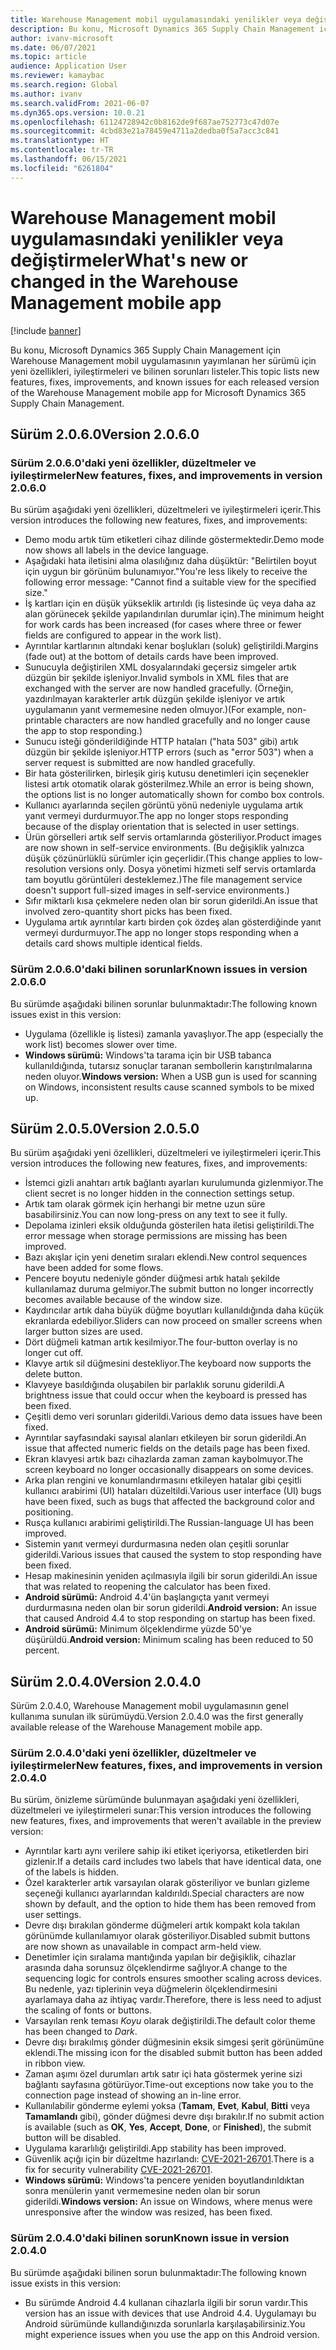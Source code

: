 ```yaml
---
title: Warehouse Management mobil uygulamasındaki yenilikler veya değiştirmeler
description: Bu konu, Microsoft Dynamics 365 Supply Chain Management için Warehouse Management mobil uygulamasının yayımlanan her sürümü için yeni ve değiştirilmiş özellikleri listeler.
author: ivanv-microsoft
ms.date: 06/07/2021
ms.topic: article
audience: Application User
ms.reviewer: kamaybac
ms.search.region: Global
ms.author: ivanv
ms.search.validFrom: 2021-06-07
ms.dyn365.ops.version: 10.0.21
ms.openlocfilehash: 61124728942c0b8162de9f687ae752773c47d07e
ms.sourcegitcommit: 4cbd83e21a78459e4711a2dedba0f5a7acc3c841
ms.translationtype: HT
ms.contentlocale: tr-TR
ms.lasthandoff: 06/15/2021
ms.locfileid: "6261804"
---
```

# <a name="whats-new-or-changed-in-the-warehouse-management-mobile-app"></a><span data-ttu-id="f8ec1-103">Warehouse Management mobil uygulamasındaki yenilikler veya değiştirmeler</span><span class="sxs-lookup"><span data-stu-id="f8ec1-103">What's new or changed in the Warehouse Management mobile app</span></span>

[!include [banner](../includes/banner.md)]

<span data-ttu-id="f8ec1-104">Bu konu, Microsoft Dynamics 365 Supply Chain Management için Warehouse Management mobil uygulamasının yayımlanan her sürümü için yeni özellikleri, iyileştirmeleri ve bilinen sorunları listeler.</span><span class="sxs-lookup"><span data-stu-id="f8ec1-104">This topic lists new features, fixes, improvements, and known issues for each released version of the Warehouse Management mobile app for Microsoft Dynamics 365 Supply Chain Management.</span></span>

## <a name="version-2060"></a><span data-ttu-id="f8ec1-105">Sürüm 2.0.6.0</span><span class="sxs-lookup"><span data-stu-id="f8ec1-105">Version 2.0.6.0</span></span>

### <a name="new-features-fixes-and-improvements-in-version-2060"></a><span data-ttu-id="f8ec1-106">Sürüm 2.0.6.0'daki yeni özellikler, düzeltmeler ve iyileştirmeler</span><span class="sxs-lookup"><span data-stu-id="f8ec1-106">New features, fixes, and improvements in version 2.0.6.0</span></span>

<span data-ttu-id="f8ec1-107">Bu sürüm aşağıdaki yeni özellikleri, düzeltmeleri ve iyileştirmeleri içerir.</span><span class="sxs-lookup"><span data-stu-id="f8ec1-107">This version introduces the following new features, fixes, and improvements:</span></span>

- <span data-ttu-id="f8ec1-108">Demo modu artık tüm etiketleri cihaz dilinde göstermektedir.</span><span class="sxs-lookup"><span data-stu-id="f8ec1-108">Demo mode now shows all labels in the device language.</span></span>
- <span data-ttu-id="f8ec1-109">Aşağıdaki hata iletisini alma olasılığınız daha düşüktür: "Belirtilen boyut için uygun bir görünüm bulunamıyor."</span><span class="sxs-lookup"><span data-stu-id="f8ec1-109">You're less likely to receive the following error message: "Cannot find a suitable view for the specified size."</span></span>
- <span data-ttu-id="f8ec1-110">İş kartları için en düşük yükseklik artırıldı (iş listesinde üç veya daha az alan görünecek şekilde yapılandırılan durumlar için).</span><span class="sxs-lookup"><span data-stu-id="f8ec1-110">The minimum height for work cards has been increased (for cases where three or fewer fields are configured to appear in the work list).</span></span>
- <span data-ttu-id="f8ec1-111">Ayrıntılar kartlarının altındaki kenar boşlukları (soluk) geliştirildi.</span><span class="sxs-lookup"><span data-stu-id="f8ec1-111">Margins (fade out) at the bottom of details cards have been improved.</span></span>
- <span data-ttu-id="f8ec1-112">Sunucuyla değiştirilen XML dosyalarındaki geçersiz simgeler artık düzgün bir şekilde işleniyor.</span><span class="sxs-lookup"><span data-stu-id="f8ec1-112">Invalid symbols in XML files that are exchanged with the server are now handled gracefully.</span></span> <span data-ttu-id="f8ec1-113">(Örneğin, yazdırılmayan karakterler artık düzgün şekilde işleniyor ve artık uygulamanın yanıt vermemesine neden olmuyor.)</span><span class="sxs-lookup"><span data-stu-id="f8ec1-113">(For example, non-printable characters are now handled gracefully and no longer cause the app to stop responding.)</span></span>
- <span data-ttu-id="f8ec1-114">Sunucu isteği gönderildiğinde HTTP hataları ("hata 503" gibi) artık düzgün bir şekilde işleniyor.</span><span class="sxs-lookup"><span data-stu-id="f8ec1-114">HTTP errors (such as "error 503") when a server request is submitted are now handled gracefully.</span></span>
- <span data-ttu-id="f8ec1-115">Bir hata gösterilirken, birleşik giriş kutusu denetimleri için seçenekler listesi artık otomatik olarak gösterilmez.</span><span class="sxs-lookup"><span data-stu-id="f8ec1-115">While an error is being shown, the options list is no longer automatically shown for combo box controls.</span></span>
- <span data-ttu-id="f8ec1-116">Kullanıcı ayarlarında seçilen görüntü yönü nedeniyle uygulama artık yanıt vermeyi durdurmuyor.</span><span class="sxs-lookup"><span data-stu-id="f8ec1-116">The app no longer stops responding because of the display orientation that is selected in user settings.</span></span>
- <span data-ttu-id="f8ec1-117">Ürün görselleri artık self servis ortamlarında gösteriliyor.</span><span class="sxs-lookup"><span data-stu-id="f8ec1-117">Product images are now shown in self-service environments.</span></span> <span data-ttu-id="f8ec1-118">(Bu değişiklik yalnızca düşük çözünürlüklü sürümler için geçerlidir.</span><span class="sxs-lookup"><span data-stu-id="f8ec1-118">(This change applies to low-resolution versions only.</span></span> <span data-ttu-id="f8ec1-119">Dosya yönetimi hizmeti self servis ortamlarda tam boyutlu görüntüleri desteklemez.)</span><span class="sxs-lookup"><span data-stu-id="f8ec1-119">The file management service doesn't support full-sized images in self-service environments.)</span></span>
- <span data-ttu-id="f8ec1-120">Sıfır miktarlı kısa çekmelere neden olan bir sorun giderildi.</span><span class="sxs-lookup"><span data-stu-id="f8ec1-120">An issue that involved zero-quantity short picks has been fixed.</span></span>
- <span data-ttu-id="f8ec1-121">Uygulama artık ayrıntılar kartı birden çok özdeş alan gösterdiğinde yanıt vermeyi durdurmuyor.</span><span class="sxs-lookup"><span data-stu-id="f8ec1-121">The app no longer stops responding when a details card shows multiple identical fields.</span></span>

### <a name="known-issues-in-version-2060"></a><span data-ttu-id="f8ec1-122">Sürüm 2.0.6.0'daki bilinen sorunlar</span><span class="sxs-lookup"><span data-stu-id="f8ec1-122">Known issues in version 2.0.6.0</span></span>

<span data-ttu-id="f8ec1-123">Bu sürümde aşağıdaki bilinen sorunlar bulunmaktadır:</span><span class="sxs-lookup"><span data-stu-id="f8ec1-123">The following known issues exist in this version:</span></span>

- <span data-ttu-id="f8ec1-124">Uygulama (özellikle iş listesi) zamanla yavaşlıyor.</span><span class="sxs-lookup"><span data-stu-id="f8ec1-124">The app (especially the work list) becomes slower over time.</span></span>
- <span data-ttu-id="f8ec1-125">**Windows sürümü:** Windows'ta tarama için bir USB tabanca kullanıldığında, tutarsız sonuçlar taranan sembollerin karıştırılmalarına neden oluyor.</span><span class="sxs-lookup"><span data-stu-id="f8ec1-125">**Windows version:** When a USB gun is used for scanning on Windows, inconsistent results cause scanned symbols to be mixed up.</span></span>

## <a name="version-2050"></a><span data-ttu-id="f8ec1-126">Sürüm 2.0.5.0</span><span class="sxs-lookup"><span data-stu-id="f8ec1-126">Version 2.0.5.0</span></span>

<span data-ttu-id="f8ec1-127">Bu sürüm aşağıdaki yeni özellikleri, düzeltmeleri ve iyileştirmeleri içerir.</span><span class="sxs-lookup"><span data-stu-id="f8ec1-127">This version introduces the following new features, fixes, and improvements:</span></span>

- <span data-ttu-id="f8ec1-128">İstemci gizli anahtarı artık bağlantı ayarları kurulumunda gizlenmiyor.</span><span class="sxs-lookup"><span data-stu-id="f8ec1-128">The client secret is no longer hidden in the connection settings setup.</span></span>
- <span data-ttu-id="f8ec1-129">Artık tam olarak görmek için herhangi bir metne uzun süre basabilirsiniz.</span><span class="sxs-lookup"><span data-stu-id="f8ec1-129">You can now long-press on any text to see it fully.</span></span>
- <span data-ttu-id="f8ec1-130">Depolama izinleri eksik olduğunda gösterilen hata iletisi geliştirildi.</span><span class="sxs-lookup"><span data-stu-id="f8ec1-130">The error message when storage permissions are missing has been improved.</span></span>
- <span data-ttu-id="f8ec1-131">Bazı akışlar için yeni denetim sıraları eklendi.</span><span class="sxs-lookup"><span data-stu-id="f8ec1-131">New control sequences have been added for some flows.</span></span>
- <span data-ttu-id="f8ec1-132">Pencere boyutu nedeniyle gönder düğmesi artık hatalı şekilde kullanılamaz duruma gelmiyor.</span><span class="sxs-lookup"><span data-stu-id="f8ec1-132">The submit button no longer incorrectly becomes available because of the window size.</span></span>
- <span data-ttu-id="f8ec1-133">Kaydırıcılar artık daha büyük düğme boyutları kullanıldığında daha küçük ekranlarda edebiliyor.</span><span class="sxs-lookup"><span data-stu-id="f8ec1-133">Sliders can now proceed on smaller screens when larger button sizes are used.</span></span>
- <span data-ttu-id="f8ec1-134">Dört düğmeli katman artık kesilmiyor.</span><span class="sxs-lookup"><span data-stu-id="f8ec1-134">The four-button overlay is no longer cut off.</span></span>
- <span data-ttu-id="f8ec1-135">Klavye artık sil düğmesini destekliyor.</span><span class="sxs-lookup"><span data-stu-id="f8ec1-135">The keyboard now supports the delete button.</span></span>
- <span data-ttu-id="f8ec1-136">Klavyeye basıldığında oluşabilen bir parlaklık sorunu giderildi.</span><span class="sxs-lookup"><span data-stu-id="f8ec1-136">A brightness issue that could occur when the keyboard is pressed has been fixed.</span></span>
- <span data-ttu-id="f8ec1-137">Çeşitli demo veri sorunları giderildi.</span><span class="sxs-lookup"><span data-stu-id="f8ec1-137">Various demo data issues have been fixed.</span></span>
- <span data-ttu-id="f8ec1-138">Ayrıntılar sayfasındaki sayısal alanları etkileyen bir sorun giderildi.</span><span class="sxs-lookup"><span data-stu-id="f8ec1-138">An issue that affected numeric fields on the details page has been fixed.</span></span>
- <span data-ttu-id="f8ec1-139">Ekran klavyesi artık bazı cihazlarda zaman zaman kaybolmuyor.</span><span class="sxs-lookup"><span data-stu-id="f8ec1-139">The screen keyboard no longer occasionally disappears on some devices.</span></span>
- <span data-ttu-id="f8ec1-140">Arka plan rengini ve konumlandırmasını etkileyen hatalar gibi çeşitli kullanıcı arabirimi (UI) hataları düzeltildi.</span><span class="sxs-lookup"><span data-stu-id="f8ec1-140">Various user interface (UI) bugs have been fixed, such as bugs that affected the background color and positioning.</span></span>
- <span data-ttu-id="f8ec1-141">Rusça kullanıcı arabirimi geliştirildi.</span><span class="sxs-lookup"><span data-stu-id="f8ec1-141">The Russian-language UI has been improved.</span></span>
- <span data-ttu-id="f8ec1-142">Sistemin yanıt vermeyi durdurmasına neden olan çeşitli sorunlar giderildi.</span><span class="sxs-lookup"><span data-stu-id="f8ec1-142">Various issues that caused the system to stop responding have been fixed.</span></span>
- <span data-ttu-id="f8ec1-143">Hesap makinesinin yeniden açılmasıyla ilgili bir sorun giderildi.</span><span class="sxs-lookup"><span data-stu-id="f8ec1-143">An issue that was related to reopening the calculator has been fixed.</span></span>
- <span data-ttu-id="f8ec1-144">**Android sürümü:** Android 4.4'ün başlangıçta yanıt vermeyi durdurmasına neden olan bir sorun giderildi.</span><span class="sxs-lookup"><span data-stu-id="f8ec1-144">**Android version:** An issue that caused Android 4.4 to stop responding on startup has been fixed.</span></span>
- <span data-ttu-id="f8ec1-145">**Android sürümü:** Minimum ölçeklendirme yüzde 50'ye düşürüldü.</span><span class="sxs-lookup"><span data-stu-id="f8ec1-145">**Android version:** Minimum scaling has been reduced to 50 percent.</span></span>

## <a name="version-2040"></a><span data-ttu-id="f8ec1-146">Sürüm 2.0.4.0</span><span class="sxs-lookup"><span data-stu-id="f8ec1-146">Version 2.0.4.0</span></span>

<span data-ttu-id="f8ec1-147">Sürüm 2.0.4.0, Warehouse Management mobil uygulamasının genel kullanıma sunulan ilk sürümüydü.</span><span class="sxs-lookup"><span data-stu-id="f8ec1-147">Version 2.0.4.0 was the first generally available release of the Warehouse Management mobile app.</span></span>

### <a name="new-features-fixes-and-improvements-in-version-2040"></a><span data-ttu-id="f8ec1-148">Sürüm 2.0.4.0'daki yeni özellikler, düzeltmeler ve iyileştirmeler</span><span class="sxs-lookup"><span data-stu-id="f8ec1-148">New features, fixes, and improvements in version 2.0.4.0</span></span>

<span data-ttu-id="f8ec1-149">Bu sürüm, önizleme sürümünde bulunmayan aşağıdaki yeni özellikleri, düzeltmeleri ve iyileştirmeleri sunar:</span><span class="sxs-lookup"><span data-stu-id="f8ec1-149">This version introduces the following new features, fixes, and improvements that weren't available in the preview version:</span></span>

- <span data-ttu-id="f8ec1-150">Ayrıntılar kartı aynı verilere sahip iki etiket içeriyorsa, etiketlerden biri gizlenir.</span><span class="sxs-lookup"><span data-stu-id="f8ec1-150">If a details card includes two labels that have identical data, one of the labels is hidden.</span></span>
- <span data-ttu-id="f8ec1-151">Özel karakterler artık varsayılan olarak gösteriliyor ve bunları gizleme seçeneği kullanıcı ayarlarından kaldırıldı.</span><span class="sxs-lookup"><span data-stu-id="f8ec1-151">Special characters are now shown by default, and the option to hide them has been removed from user settings.</span></span>
- <span data-ttu-id="f8ec1-152">Devre dışı bırakılan gönderme düğmeleri artık kompakt kola takılan görünümde kullanılamıyor olarak gösteriliyor.</span><span class="sxs-lookup"><span data-stu-id="f8ec1-152">Disabled submit buttons are now shown as unavailable in compact arm-held view.</span></span>
- <span data-ttu-id="f8ec1-153">Denetimler için sıralama mantığında yapılan bir değişiklik, cihazlar arasında daha sorunsuz ölçeklendirme sağlıyor.</span><span class="sxs-lookup"><span data-stu-id="f8ec1-153">A change to the sequencing logic for controls ensures smoother scaling across devices.</span></span> <span data-ttu-id="f8ec1-154">Bu nedenle, yazı tiplerinin veya düğmelerin ölçeklendirmesini ayarlamaya daha az ihtiyaç vardır.</span><span class="sxs-lookup"><span data-stu-id="f8ec1-154">Therefore, there is less need to adjust the scaling of fonts or buttons.</span></span>
- <span data-ttu-id="f8ec1-155">Varsayılan renk teması *Koyu* olarak değiştirildi.</span><span class="sxs-lookup"><span data-stu-id="f8ec1-155">The default color theme has been changed to *Dark*.</span></span>
- <span data-ttu-id="f8ec1-156">Devre dışı bırakılmış gönder düğmesinin eksik simgesi şerit görünümüne eklendi.</span><span class="sxs-lookup"><span data-stu-id="f8ec1-156">The missing icon for the disabled submit button has been added in ribbon view.</span></span>
- <span data-ttu-id="f8ec1-157">Zaman aşımı özel durumları artık satır içi hata göstermek yerine sizi bağlantı sayfasına götürüyor.</span><span class="sxs-lookup"><span data-stu-id="f8ec1-157">Time-out exceptions now take you to the connection page instead of showing an in-line error.</span></span>
- <span data-ttu-id="f8ec1-158">Kullanılabilir gönderme eylemi yoksa (**Tamam**, **Evet**, **Kabul**, **Bitti** veya **Tamamlandı** gibi), gönder düğmesi devre dışı bırakılır.</span><span class="sxs-lookup"><span data-stu-id="f8ec1-158">If no submit action is available (such as **OK**, **Yes**, **Accept**, **Done**, or **Finished**), the submit button will be disabled.</span></span>
- <span data-ttu-id="f8ec1-159">Uygulama kararlılığı geliştirildi.</span><span class="sxs-lookup"><span data-stu-id="f8ec1-159">App stability has been improved.</span></span>
- <span data-ttu-id="f8ec1-160">Güvenlik açığı için bir düzeltme hazırlandı: [CVE-2021-26701](https://msrc.microsoft.com/update-guide/vulnerability/CVE-2021-26701).</span><span class="sxs-lookup"><span data-stu-id="f8ec1-160">There is a fix for security vulnerability [CVE-2021-26701](https://msrc.microsoft.com/update-guide/vulnerability/CVE-2021-26701).</span></span>
- <span data-ttu-id="f8ec1-161">**Windows sürümü:** Windows'ta pencere yeniden boyutlandırıldıktan sonra menülerin yanıt vermemesine neden olan bir sorun giderildi.</span><span class="sxs-lookup"><span data-stu-id="f8ec1-161">**Windows version:** An issue on Windows, where menus were unresponsive after the window was resized, has been fixed.</span></span>

### <a name="known-issue-in-version-2040"></a><span data-ttu-id="f8ec1-162">Sürüm 2.0.4.0'daki bilinen sorun</span><span class="sxs-lookup"><span data-stu-id="f8ec1-162">Known issue in version 2.0.4.0</span></span>

<span data-ttu-id="f8ec1-163">Bu sürümde aşağıdaki bilinen sorun bulunmaktadır:</span><span class="sxs-lookup"><span data-stu-id="f8ec1-163">The following known issue exists in this version:</span></span>

- <span data-ttu-id="f8ec1-164">Bu sürümde Android 4.4 kullanan cihazlarla ilgili bir sorun vardır.</span><span class="sxs-lookup"><span data-stu-id="f8ec1-164">This version has an issue with devices that use Android 4.4.</span></span> <span data-ttu-id="f8ec1-165">Uygulamayı bu Android sürümünde kullandığınızda sorunlarla karşılaşabilirsiniz.</span><span class="sxs-lookup"><span data-stu-id="f8ec1-165">You might experience issues when you use the app on this Android version.</span></span>
